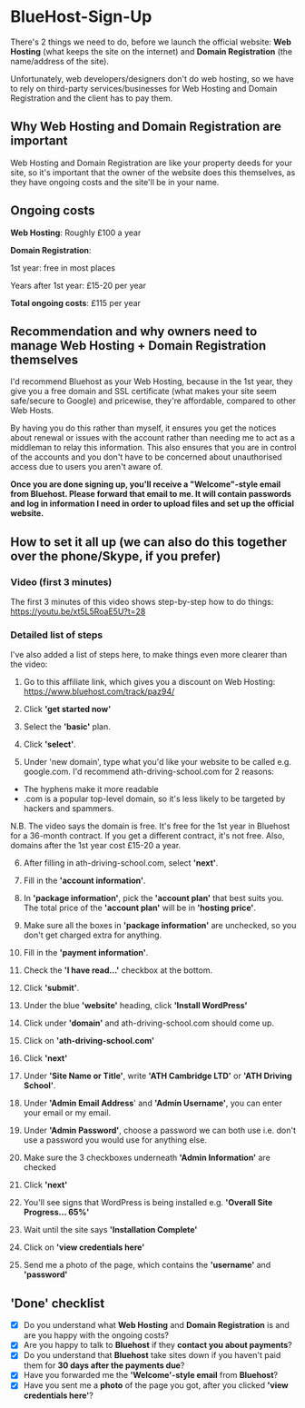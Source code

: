 # BlueHost-Sign-Up

There's 2 things we need to do, before we launch the official website: **Web Hosting** (what keeps the site on the internet) and **Domain Registration** (the name/address of the site). 

Unfortunately, web developers/designers don't do web hosting, so we have to rely on third-party services/businesses for Web Hosting and Domain Registration and the client has to pay them. 

## Why Web Hosting and Domain Registration are important

Web Hosting and Domain Registration are like your property deeds for your site, so it's important that the owner of the website does this themselves, as they have ongoing costs and the site'll be in your name.

## Ongoing costs

**Web Hosting**: Roughly £100 a year

**Domain Registration**:

1st year: free in most places

Years after 1st year: £15-20 per year

**Total ongoing costs**: £115 per year

## Recommendation and why owners need to manage Web Hosting + Domain Registration themselves

I'd recommend Bluehost as your Web Hosting, because in the 1st year, they give you a free domain and SSL certificate (what makes your site seem safe/secure to Google) and pricewise, they're affordable, compared to other Web Hosts. 

By having you do this rather than myself, it ensures you get the notices about renewal or issues with the account rather than needing me to act as a middleman to relay this information. This also ensures that you are in control of the accounts and you don't have to be concerned about unauthorised access due to users you aren't aware of.

**Once you are done signing up, you'll receive a "Welcome"-style email from Bluehost. Please forward that email to me. It will contain passwords and log in information I need in order to upload files and set up the official website.**

## How to set it all up (we can also do this together over the phone/Skype, if you prefer)

### Video (first 3 minutes)

The first 3 minutes of this video shows step-by-step how to do things: https://youtu.be/xt5L5RoaE5U?t=28

### Detailed list of steps

I've also added a list of steps here, to make things even more clearer than the video:

1) Go to this affiliate link, which gives you a discount on Web Hosting: https://www.bluehost.com/track/paz94/

2) Click **'get started now'**

3) Select the **'basic'** plan.

4) Click **'select'**. 

5) Under 'new domain', type what you'd like your website to be called e.g. google.com.
I'd recommend ath-driving-school.com for 2 reasons:
- The hyphens make it more readable
- .com is a popular top-level domain, so it's less likely to be targeted by hackers and spammers. 

N.B. The video says the domain is free. It's free for the 1st year in Bluehost for a 36-month contract. If you get a different contract, it's not free. Also, domains after the 1st year cost £15-20 a year. 

6) After filling in ath-driving-school.com, select **'next'**. 

7) Fill in the **'account information'**. 

8) In **'package information'**, pick the **'account plan'** that best suits you. The total price of the **'account plan'** will be in **'hosting price'**.

9) Make sure all the boxes in **'package information'** are unchecked, so you don't get charged extra for anything. 

10) Fill in the **'payment information'**. 

11) Check the **'I have read...'** checkbox at the bottom.

12) Click **'submit'**.

13) Under the blue **'website'** heading, click **'Install WordPress'**

14) Click under **'domain'** and ath-driving-school.com should come up. 

15) Click on **'ath-driving-school.com'**

16) Click **'next'**

17) Under **'Site Name or Title'**, write **'ATH Cambridge LTD'** or **'ATH Driving School'**. 

18) Under **'Admin Email Address**' and **'Admin Username'**, you can enter your email or my email.

19) Under **'Admin Password'**, choose a password we can both use i.e. don't use a password you would use for anything else.

20) Make sure the 3 checkboxes underneath **'Admin Information'** are checked

21) Click **'next'**

22) You'll see signs that WordPress is being installed e.g. **'Overall Site Progress... 65%'**

23) Wait until the site says **'Installation Complete'**

24) Click on **'view credentials here'**

25) Send me a photo of the page, which contains the **'username'** and **'password'**

## 'Done' checklist

- [x] Do you understand what **Web Hosting** and **Domain Registration** is and are you happy with the ongoing costs?
- [x] Are you happy to talk to **Bluehost** if they **contact you about payments**?
- [x] Do you understand that **Bluehost** take sites down if you haven't paid them for **30 days after the payments due**?
- [x] Have you forwarded me the **'Welcome'-style email** from **Bluehost**?
- [x] Have you sent me a **photo** of the page you got, after you clicked **'view credentials here'**?
